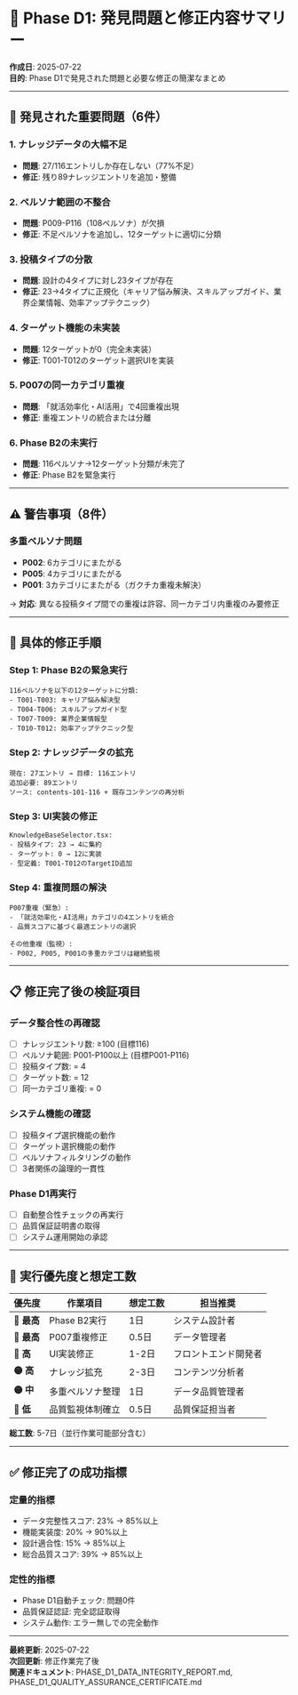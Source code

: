 # 🔧 Phase D1: 発見問題と修正内容サマリー

**作成日**: 2025-07-22  
**目的**: Phase D1で発見された問題と必要な修正の簡潔なまとめ

---

## 🚨 **発見された重要問題（6件）**

### **1. ナレッジデータの大幅不足**
- **問題**: 27/116エントリしか存在しない（77%不足）
- **修正**: 残り89ナレッジエントリを追加・整備

### **2. ペルソナ範囲の不整合**
- **問題**: P009-P116（108ペルソナ）が欠損
- **修正**: 不足ペルソナを追加し、12ターゲットに適切に分類

### **3. 投稿タイプの分散**
- **問題**: 設計の4タイプに対し23タイプが存在
- **修正**: 23→4タイプに正規化（キャリア悩み解決、スキルアップガイド、業界企業情報、効率アップテクニック）

### **4. ターゲット機能の未実装**
- **問題**: 12ターゲットが0（完全未実装）
- **修正**: T001-T012のターゲット選択UIを実装

### **5. P007の同一カテゴリ重複**
- **問題**: 「就活効率化・AI活用」で4回重複出現
- **修正**: 重複エントリの統合または分離

### **6. Phase B2の未実行**
- **問題**: 116ペルソナ→12ターゲット分類が未完了
- **修正**: Phase B2を緊急実行

---

## ⚠️ **警告事項（8件）**

### **多重ペルソナ問題**
- **P002**: 6カテゴリにまたがる
- **P005**: 4カテゴリにまたがる  
- **P001**: 3カテゴリにまたがる（ガクチカ重複未解決）

→ **対応**: 異なる投稿タイプ間での重複は許容、同一カテゴリ内重複のみ要修正

---

## 🔧 **具体的修正手順**

### **Step 1: Phase B2の緊急実行**
```
116ペルソナを以下の12ターゲットに分類:
- T001-T003: キャリア悩み解決型
- T004-T006: スキルアップガイド型  
- T007-T009: 業界企業情報型
- T010-T012: 効率アップテクニック型
```

### **Step 2: ナレッジデータの拡充**
```
現在: 27エントリ → 目標: 116エントリ
追加必要: 89エントリ
ソース: contents-101-116 + 既存コンテンツの再分析
```

### **Step 3: UI実装の修正**
```
KnowledgeBaseSelector.tsx:
- 投稿タイプ: 23 → 4に集約
- ターゲット: 0 → 12に実装
- 型定義: T001-T012のTargetID追加
```

### **Step 4: 重複問題の解決**
```
P007重複（緊急）:
- 「就活効率化・AI活用」カテゴリの4エントリを統合
- 品質スコアに基づく最適エントリの選択

その他重複（監視）:
- P002, P005, P001の多重カテゴリは継続監視
```

---

## 📋 **修正完了後の検証項目**

### **データ整合性の再確認**
- [ ] ナレッジエントリ数: ≥100 (目標116)
- [ ] ペルソナ範囲: P001-P100以上 (目標P001-P116)
- [ ] 投稿タイプ数: = 4
- [ ] ターゲット数: = 12
- [ ] 同一カテゴリ重複: = 0

### **システム機能の確認**
- [ ] 投稿タイプ選択機能の動作
- [ ] ターゲット選択機能の動作
- [ ] ペルソナフィルタリングの動作
- [ ] 3者関係の論理的一貫性

### **Phase D1再実行**
- [ ] 自動整合性チェックの再実行
- [ ] 品質保証証明書の取得
- [ ] システム運用開始の承認

---

## 🎯 **実行優先度と想定工数**

| 優先度 | 作業項目 | 想定工数 | 担当推奨 |
|--------|----------|----------|----------|
| **🔴 最高** | Phase B2実行 | 1日 | システム設計者 |
| **🔴 最高** | P007重複修正 | 0.5日 | データ管理者 |
| **🔴 高** | UI実装修正 | 1-2日 | フロントエンド開発者 |
| **🟡 高** | ナレッジ拡充 | 2-3日 | コンテンツ分析者 |
| **🟡 中** | 多重ペルソナ整理 | 1日 | データ品質管理者 |
| **🔵 低** | 品質監視体制確立 | 0.5日 | 品質保証担当者 |

**総工数**: 5-7日（並行作業可能部分含む）

---

## ✅ **修正完了の成功指標**

### **定量的指標**
- データ完整性スコア: 23% → 85%以上
- 機能実装度: 20% → 90%以上
- 設計適合性: 15% → 85%以上
- 総合品質スコア: 39% → 85%以上

### **定性的指標**
- Phase D1自動チェック: 問題0件
- 品質保証認証: 完全認証取得
- システム動作: エラー無しでの完全動作

---

**最終更新**: 2025-07-22  
**次回更新**: 修正作業完了後  
**関連ドキュメント**: PHASE_D1_DATA_INTEGRITY_REPORT.md, PHASE_D1_QUALITY_ASSURANCE_CERTIFICATE.md
